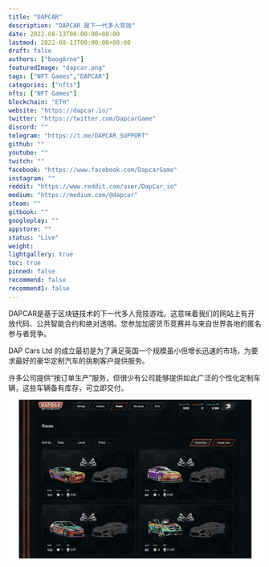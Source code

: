 ```yaml
---
title: "DAPCAR"
description: "DAPCAR 是下一代多人竞技"
date: 2022-08-13T00:00:00+08:00
lastmod: 2022-08-13T00:00:00+08:00
draft: false
authors: ["boogArno"]
featuredImage: "dapcar.png"
tags: ["NFT Games","DAPCAR"]
categories: ["nfts"]
nfts: ["NFT Games"]
blockchain: "ETH"
website: "https://dapcar.io/"
twitter: "https://twitter.com/DapcarGame"
discord: ""
telegram: "https://t.me/DAPCAR_SUPPORT"
github: ""
youtube: ""
twitch: ""
facebook: "https://www.facebook.com/DapcarGame"
instagram: ""
reddit: "https://www.reddit.com/user/DapCar_io"
medium: "https://medium.com/@dapcar"
steam: ""
gitbook: ""
googleplay: ""
appstore: ""
status: "Live"
weight: 
lightgallery: true
toc: true
pinned: false
recommend: false
recommend1: false
---
```

DAPCAR是基于区块链技术的下一代多人竞技游戏。这意味着我们的网站上有开放代码、公共智能合约和绝对透明。您参加加密货币竞赛并与来自世界各地的匿名参与者竞争。

DAP Cars Ltd 的成立最初是为了满足英国一个规模虽小但增长迅速的市场，为要求最好的豪华定制汽车的挑剔客户提供服务。

许多公司提供“按订单生产”服务，但很少有公司能够提供如此广泛的个性化定制车辆，这些车辆备有库存，可立即交付。

![dapcar-dapp-games-eth-image1_8c495a9ab96e441dbbe9a312ca79dfd2](dapcar-dapp-games-eth-image1_8c495a9ab96e441dbbe9a312ca79dfd2.png)
